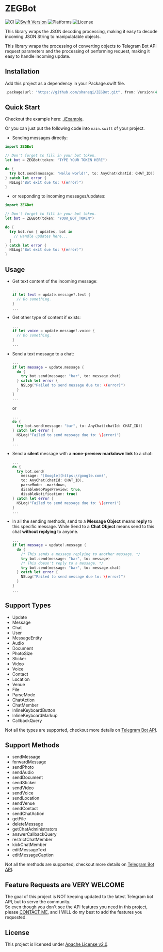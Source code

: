 # ZEGBot

![CI](https://github.com/ShaneQi/ZEGBot/workflows/CI/badge.svg?branch=master)  [![Swift Version](https://img.shields.io/badge/Swift-5-orange.svg?style=flat)](https://swift.org)  ![Platforms](https://img.shields.io/badge/Platforms-OS%20X%20%7C%20Linux%20-blue.svg?style=flat)  ![License](https://img.shields.io/badge/License-Apache-red.svg?style=flat)

This library wraps the JSON decoding processing, making it easy to decode incoming JSON String to manipulatable objects.

This library wraps the processing of converting objects to Telegram Bot API request parameters and the processing of performing request, making it easy to handle incoming update.

## Installation

Add this project as a dependency in your Package.swift file.

```swift
.package(url: "https://github.com/shaneqi/ZEGBot.git", from: Version(4, 2, 5))
```
## Quick Start

Checkout the example here: [./Example](https://github.com/ShaneQi/ZEGBot/tree/master/Example).

Or you can just put the following code into `main.swift` of your project.

- Sending messages directly:

```swift
import ZEGBot

// Don't forget to fill in your bot token.
let bot = ZEGBot(token: "TYPE YOUR TOKEN HERE")

do {
  try bot.send(message: "Hello world!", to: AnyChat(chatId: CHAT_ID))
} catch let error {
  NSLog("Bot exit due to: \(error)") 
}
```

- or responding to incoming messages/updates:

```swift
import ZEGBot

// Don't forget to fill in your bot token.
let bot = ZEGBot(token: "YOUR_BOT_TOKEN")

do {
  try bot.run { updates, bot in       
    // Handle updates here...
  }
} catch let error {
  NSLog("Bot exit due to: \(error)") 
}
```

## Usage

- Get text content of the incoming message:
  ```swift
  ...
  if let text = update.message?.text {
    // Do something.
  }
  ...
  ```

- Get other type of content if exists:
  ```swift
  ...
  if let voice = update.message?.voice {
    // Do something.
  }
  ...
  ```

- Send a text message to a chat:
  ```swift
  ...
  if let message = update.message {
    do {
      try bot.send(message: "bar", to: message.chat)
    } catch let error {
      NSLog("Failed to send message due to: \(error)")
    }
  }
  ...
  ```
  or
  ```swift
  ...
  do {
    try bot.send(message: "bar", to: AnyChat(chatId: CHAT_ID))
  } catch let error {
    NSLog("Failed to send message due to: \(error)")
  }
  ...
  ```

- Send a **silent** message with a **none-preview markdown link** to a chat:
  ```swift
  ...
  do {
    try bot.send(
      message: "[Google](https://google.com)", 
      to: AnyChat(chatId: CHAT_ID), 
      parseMode: .markdown, 
      disableWebPagePreview: true, 
      disableNotification: true)
  } catch let error {
    NSLog("Failed to send message due to: \(error)")
  }
  ...
  ```

- In all the sending methods, send to a **Message Object** means **reply** to this specific message. While Send to a **Chat Object** means send to this chat **without replying** to anyone.
  ```swift
  ...
  if let message = update?.message {
    do {
      /* This sends a message replying to another message. */
      try bot.send(message: "bar", to: message)
      /* This doesn't reply to a message. */
      try bot.send(message: "bar", to: message.chat)
    } catch let error {
      NSLog("Failed to send message due to: \(error)")
    }
  }
  ...
  ```
## Support Types

- Update
- Message
- Chat
- User
- MessageEntity
- Audio
- Document
- PhotoSize
- Sticker
- Video
- Voice
- Contact
- Location
- Venue
- File
- ParseMode
- ChatAction
- ChatMember
- InlineKeyboardButton
- InlineKeyboardMarkup
- CallbackQuery

Not all the types are supported, checkout more details on [Telegram Bot API](https://core.telegram.org/bots/api#available-types).

## Support Methods

- sendMessage
- forwardMessage
- sendPhoto
- sendAudio
- sendDocument
- sendSticker
- sendVideo
- sendVoice
- sendLocation
- sendVenue
- sendContact
- sendChatAction
- getFile
- deleteMessage
- getChatAdministrators
- answerCallbackQuery
- restrictChatMember
- kickChatMember
- editMessageText
- editMessageCaption

Not all the methods are supported, checkout more details on [Telegram Bot API](https://core.telegram.org/bots/api#available-methods).

## Feature Requests are VERY WELCOME

The goal of this project is NOT keeping updated to the latest Telegram bot API, but to serve the community.  
So even though you don't see the API features you need in this project, please [CONTACT ME](https://t.me/shaneqi), and I WILL do my best to add the features you requested.

## License
This project is licensed under [Apache License v2.0](http://www.apache.org/licenses/LICENSE-2.0).
